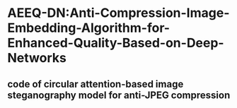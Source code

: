 # AEEQ-DN:Anti-Compression-Image-Embedding-Algorithm-for-Enhanced-Quality-Based-on-Deep-Networks
## code of circular attention-based image steganography model for anti-JPEG compression

